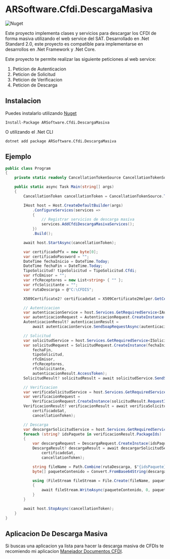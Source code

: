 # ARSoftware.Cfdi.DescargaMasiva

![Nuget](https://img.shields.io/nuget/v/ARSoftware.Cfdi.DescargaMasiva?style=for-the-badge)

Este proyecto implementa clases y servicios para descargar los CFDI de forma masiva utilizando el web service del SAT. Desarrollado en .Net Standard 2.0, este proyecto es  compatible para implementarse en desarrollos en .Net Framework y .Net Core.

Este proyecto te permite realizar las siguiente peticiones al web service:
1. Peticion de Autenticacion
2. Peticion de Solicitud
3. Peticion de Verificacion
4. Peticion de Descarga

## Instalacion 
Puedes instalarlo utilizando [Nuget](https://www.nuget.org/packages/ARSoftware.Cfdi.DescargaMasiva)
```
Install-Package ARSoftware.Cfdi.DescargaMasiva
```
O utilizando el .Net CLI
```
dotnet add package ARSoftware.Cfdi.DescargaMasiva
```

## Ejemplo
```csharp
public class Program
{
    private static readonly CancellationTokenSource CancellationTokenSource = new();

    public static async Task Main(string[] args)
    {
        CancellationToken cancellationToken = CancellationTokenSource.Token;

        IHost host = Host.CreateDefaultBuilder(args)
            .ConfigureServices(services =>
            {
                // Registrar servicios de descarga masiva
                services.AddCfdiDescargaMasivaServices();
            })
            .Build();

        await host.StartAsync(cancellationToken);

        var certificadoPfx = new byte[0];
        var certificadoPassword = "";
        DateTime fechaInicio = DateTime.Today;
        DateTime fechaFin = DateTime.Today;
        TipoSolicitud? tipoSolicitud = TipoSolicitud.Cfdi;
        var rfcEmisor = "";
        var rfcReceptores = new List<string> { "" };
        var rfcSolicitante = "";
        var rutaDescarga = @"C:\CFDIS";

        X509Certificate2? certificadoSat = X509Certificate2Helper.GetCertificate(certificadoPfx, certificadoPassword);

        // Autenticacion
        var autenticacionService = host.Services.GetRequiredService<IAutenticacionService>();
        var autenticacionRequest = AutenticacionRequest.CreateInstance();
        AutenticacionResult? autenticacionResult =
            await autenticacionService.SendSoapRequestAsync(autenticacionRequest, certificadoSat, cancellationToken);

        // Solicitud
        var solicitudService = host.Services.GetRequiredService<ISolicitudService>();
        var solicitudRequest = SolicitudRequest.CreateInstance(fechaInicio,
            fechaFin,
            tipoSolicitud,
            rfcEmisor,
            rfcReceptores,
            rfcSolicitante,
            autenticacionResult.AccessToken);
        SolicitudResult? solicitudResult = await solicitudService.SendSoapRequestAsync(solicitudRequest, certificadoSat, cancellationToken);

        // Verificacion
        var verificaSolicitudService = host.Services.GetRequiredService<IVerificacionService>();
        var verificacionRequest =
            VerificacionRequest.CreateInstance(solicitudResult.RequestId, rfcSolicitante, autenticacionResult.AccessToken);
        VerificacionResult? verificacionResult = await verificaSolicitudService.SendSoapRequestAsync(verificacionRequest,
            certificadoSat,
            cancellationToken);

        // Descarga
        var descargarSolicitudService = host.Services.GetRequiredService<IDescargaService>();
        foreach (string? idsPaquete in verificacionResult.PackageIds)
        {
            var descargaRequest = DescargaRequest.CreateInstace(idsPaquete, rfcSolicitante, autenticacionResult.AccessToken);
            DescargaResult? descargaResult = await descargarSolicitudService.SendSoapRequestAsync(descargaRequest,
                certificadoSat,
                cancellationToken);

            string fileName = Path.Combine(rutaDescarga, $"{idsPaquete}.zip");
            byte[] paqueteContenido = Convert.FromBase64String(descargaResult.Package);

            using (FileStream fileStream = File.Create(fileName, paqueteContenido.Length))
            {
                await fileStream.WriteAsync(paqueteContenido, 0, paqueteContenido.Length, cancellationToken);
            }
        }

        await host.StopAsync(cancellationToken);
    }
}
```

## Aplicacion De Descarga Masiva
Si buscas una aplicacion ya lista para hacer la descarga masiva de CFDIs te recomiendo mi aplicacion [Manejador Documentos CFDI](https://github.com/AndresRamos/ARSoftware.ManejadorDocumentosCfdi).
